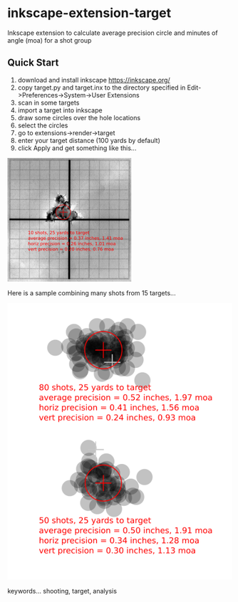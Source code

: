 # inkscape-extension-target
Inkscape extension to calculate average precision circle and minutes of angle (moa) for a shot group

Quick Start
-----------
1. download and install inkscape https://inkscape.org/
2. copy target.py and target.inx to the directory specified in Edit->Preferences->System->User Extensions
3. scan in some targets
4. import a target into inkscape
5. draw some circles over the hole locations
6. select the circles
7. go to extensions->render->target
8. enter your target distance (100 yards by default)
9. click Apply and get something like this...

![alt text](target.png "Sample target")

Here is a sample combining many shots from 15 targets...

![alt text](combined.png "Many targets combined")

keywords... shooting, target, analysis
